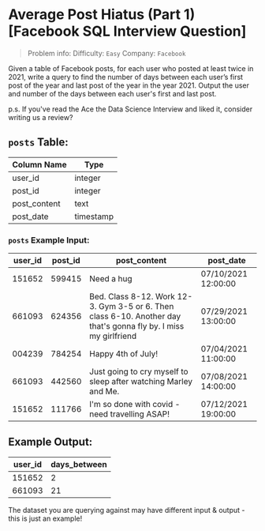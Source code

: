 # Average Post Hiatus (Part 1) [Facebook SQL Interview Question]

> Problem info:
> Difficulty: `Easy`
> Company: `Facebook`

Given a table of Facebook posts, for each user who posted at least twice in 2021, write a query to find the number of days between each user’s first post of the year and last post of the year in the year 2021. Output the user and number of the days between each user's first and last post.

p.s. If you've read the Ace the Data Science Interview and liked it, consider writing us a review?

## `posts` Table:

| Column Name | Type |
| --- | --- |
| user_id | integer |
| post_id | integer |
| post_content | text |
| post_date | timestamp |

### `posts` Example Input:

| user_id | post_id | post_content | post_date |
| --- | --- | --- | --- |
| 151652 | 599415 | Need a hug | 07/10/2021 12:00:00 |
661093 | 624356 | Bed. Class 8-12. Work 12-3. Gym 3-5 or 6. Then class 6-10. Another day that's gonna fly by. I miss my girlfriend | 07/29/2021 13:00:00 |
| 004239 | 784254 | Happy 4th of July! | 07/04/2021 11:00:00 |
661093 | 442560 | Just going to cry myself to sleep after watching Marley and Me. | 07/08/2021 14:00:00 |
| 151652 | 111766 | I'm so done with covid - need travelling ASAP! | 07/12/2021 19:00:00 |

## Example Output:

| user_id | days_between |
| --- | --- |
| 151652 | 2 |
| 661093 | 21 |

The dataset you are querying against may have different input & output - this is just an example!